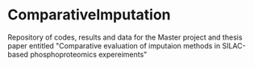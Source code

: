 # ComparativeImputation
Repository of codes, results and data for the Master project and thesis paper entitled "Comparative evaluation of imputaion methods in SILAC-based phosphoproteomics expereiments"
